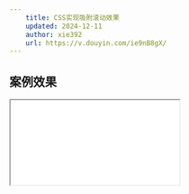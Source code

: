 ```yaml
---
    title: CSS实现吸附滚动效果
    updated: 2024-12-11 
    author: xie392
    url: https://v.douyin.com/ie9nB8gX/
---
```


## 案例效果

<Iframe src="/html/Adsorption.html" options={{ lines:[17,29,30] }}/>